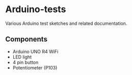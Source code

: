 # Arduino-tests
Various Arduino test sketches and related documentation.

## Components

- Arduino UNO R4 WiFi
- LED light
- 4 pin button
- Potentiometer (P103)